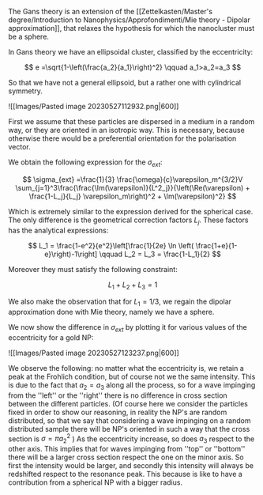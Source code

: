 The Gans theory is an extension of the [[Zettelkasten/Master's degree/Introduction to Nanophysics/Approfondimenti/Mie theory - Dipolar approximation]], that relaxes the hypothesis for which the nanocluster must be a sphere.

In Gans theory we have an ellipsoidal cluster, classified by the eccentricity:

$$ e  =\sqrt{1-\left(\frac{a_2}{a_1}\right)^2} \qquad a_1>a_2=a_3 $$

So that we have not a general ellipsoid, but a rather one with cylindrical symmetry.

![[Images/Pasted image 20230527112932.png|600]]

First we assume that these particles are dispersed in a medium in a random way, or they are oriented in an isotropic way. This is necessary, because otherwise there would be a preferential orientation for the polarisation vector. 

We obtain the following expression for the $\sigma_{ext}$:

$$ \sigma_{ext}  =\frac{1}{3} \frac{\omega}{c}\varepsilon_m^{3/2}V \sum_{j=1}^3\frac{\frac{\Im(\varepsilon)}{L^2_j}}{\left(\Re(\varepsilon) + \frac{1-L_j}{L_j} \varepsilon_m\right)^2 + \Im(\varepsilon)^2} $$

Which is extremely similar to the expression derived for the spherical case. The only difference is the geometrical correction factors $L_j$.
These factors has the analytical expressions:

$$ L_1 = \frac{1-e^2}{e^2}\left[\frac{1}{2e} \ln \left( \frac{1+e}{1-e}\right)-1\right] \qquad L_2 = L_3 = \frac{1-L_1}{2} $$

Moreover they must satisfy the following constraint:

$$ L_1 +L_2 + L_3 =1 $$

We also make the observation that for $L_1 = 1/3$, we regain the dipolar approximation done with Mie theory, namely we have a sphere.

We now show the difference in $\sigma_{ext}$ by plotting it for various values of the eccentricity for a gold NP:

![[Images/Pasted image 20230527123237.png|600]]

We observe the following: no matter what the eccentricity is, we retain a peak at the Frohlich condition, but of course not we the same intensity.
This is due to the fact that $a_2=a_3$ along all the process, so for a wave impinging from the ''left'' or the ''right'' there is no difference in cross section between the different particles.
(Of course here we consider the particles fixed in order to show our reasoning, in reality the NP's are random distributed, so that we say that considering a wave impinging on a random distributed sample there will be NP's oriented in such a way that the cross section is $\sigma=\pi a_2^2$ )
As the eccentricity increase, so does $a_3$ respect to the other axis.
This implies that for waves impinging from ''top'' or ''bottom'' there will be a larger cross section respect the one on the minor axis.
So first the intensity would be larger, and secondly this intensity will always be redshifted respect to the resonance peak. This because is like to have a contribution from a spherical NP with a bigger radius.
